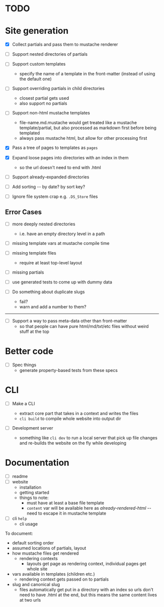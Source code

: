 # TODO

# Site generation

- [x] Collect partials and pass them to mustache renderer

- [ ] Support nested directories of partials

- [ ] Support custom templates
  - specify the name of a template in the front-matter (instead of using the
    default one)

- [ ] Support overriding partials in child directories
  - closest partial gets used
  - also support no partials

- [ ] Support non-html mustache templates
  - file-name.md.mustache would get treated like a mustache template/partial,
    but also processed as markdown first before being templated
  - always pass mustache html, but allow for other processing first

- [x] Pass a tree of pages to templates as `pages`

- [x] Expand loose pages into directories with an index in them
  - so the url doesn't need to end with .html

- [ ] Support already-expanded directories

- [ ] Add sorting -- by date? by sort key?

- [ ] Ignore file system crap e.g. `.DS_Store` files

## Error Cases
- [ ] more deeply nested directories
  - i.e. have an empty directory level in a path
- [ ] missing template vars at mustache compile time
- [ ] missing template files
  - require at least top-level layout
- [ ] missing partials
- [ ] use generated tests to come up with dummy data

- [ ] Do something about duplicate slugs
  - fail?
  - warn and add a number to them?

-----

- [ ] Support a way to pass meta-data other than front-matter
  - so that people can have pure html/md/txt/etc files without weird stuff at
    the top

# Better code

- [ ] Spec things
  - generate property-based tests from these specs

# CLI

- [ ] Make a CLI
  - extract core part that takes in a context and writes the files
  - `cli build` to compile whole website into output dir

- [ ] Development server
  - something like `cli dev` to run a local server that pick up file changes and
    re-builds the website on the fly while developing


# Documentation

- [ ] readme
- [ ] website
  - installation
  - getting started
  - things to note:
    - must have at least a base file template
    - `content` var will be available here as _already-rendered-html_ -- need to
      escape it in mustache template
- [ ] cli `help`
  - cli usage

To document:
- default sorting order
- assumed locations of partials, layout
- how mustache files get rendered
  - rendering contexts
    - layouts get page as rendering context, individual pages get whole site
- vars available in templates (children etc.)
  - rendering context gets passed on to partials
- slug and canonical slug
  - files automatically get put in a directory with an index so urls don't need
    to have .html at the end, but this means the same content lives at two urls
